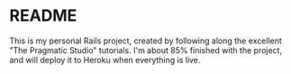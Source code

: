 # README

This is my personal Rails project, created by following along the excellent "The Pragmatic Studio" tutorials. I'm about 85% finished with the project, and will deploy it to Heroku when everything is live.

